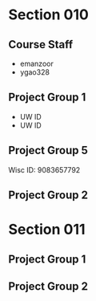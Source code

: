 # Section 010

## Course Staff

   * emanzoor
   * ygao328

## Project Group 1

   * UW ID
   * UW ID

## Project Group 5

Wisc ID: 9083657792

## Project Group 2

# Section 011

## Project Group 1

## Project Group 2

